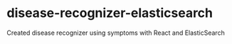 # disease-recognizer-elasticsearch
Created disease recognizer using symptoms with React and ElasticSearch
